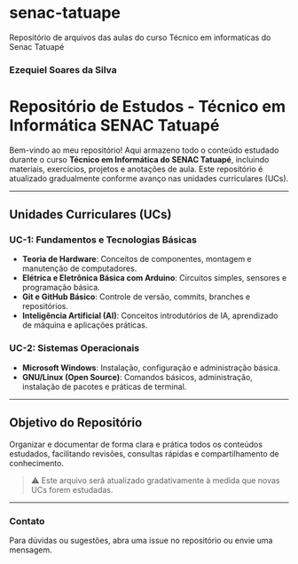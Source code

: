# senac-tatuape
Repositório de arquivos das aulas do curso Técnico em informaticas do Senac Tatuapé 

### Ezequiel Soares da Silva 
# Repositório de Estudos - Técnico em Informática SENAC Tatuapé

Bem-vindo ao meu repositório! Aqui armazeno todo o conteúdo estudado durante o curso **Técnico em Informática do SENAC Tatuapé**, incluindo materiais, exercícios, projetos e anotações de aula. Este repositório é atualizado gradualmente conforme avanço nas unidades curriculares (UCs).

---

## Unidades Curriculares (UCs)

### UC-1: Fundamentos e Tecnologias Básicas
- **Teoria de Hardware**: Conceitos de componentes, montagem e manutenção de computadores.
- **Elétrica e Eletrônica Básica com Arduino**: Circuitos simples, sensores e programação básica.
- **Git e GitHub Básico**: Controle de versão, commits, branches e repositórios.
- **Inteligência Artificial (AI)**: Conceitos introdutórios de IA, aprendizado de máquina e aplicações práticas.

### UC-2: Sistemas Operacionais
- **Microsoft Windows**: Instalação, configuração e administração básica.
- **GNU/Linux (Open Source)**: Comandos básicos, administração, instalação de pacotes e práticas de terminal.

---

## Objetivo do Repositório
Organizar e documentar de forma clara e prática todos os conteúdos estudados, facilitando revisões, consultas rápidas e compartilhamento de conhecimento.

> ⚠️ Este arquivo será atualizado gradativamente à medida que novas UCs forem estudadas.

---

### Contato
Para dúvidas ou sugestões, abra uma issue no repositório ou envie uma mensagem.  
